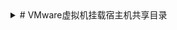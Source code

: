 <details>
<summary>
# VMware虚拟机挂载宿主机共享目录
</summary>
<pre><code>

## 在Linux中安装vm-tools：
yum install -y open-vm-tools open-vm-tools-desktop

## 查看共享的目录
vmware-hgfsclient

## 执行命令挂载目录
mount -t fuse.vmhgfs-fuse .host:/ /mnt/hgfs -o allow_other,nonempty

## 修改数据令系统启动时自动挂载
vim /etc/fstab  
在末尾另起一行 添加:  
.host:/ /mnt/hgfs fuse.vmhgfs-fuse allow_other 0 0

## 再次挂载目录
vmhgfs-fuse .host:/ /mnt/hgfs -o allow_other,nonempty

## 建立软连接
ln -s /mnt/hgfs /www/work

</code></pre>
</details>
